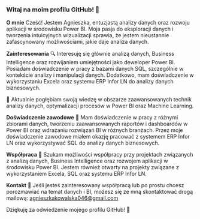 ### Witaj na moim profilu GitHub! 👋

**O mnie**
Cześć! Jestem Agnieszka, entuzjastą analizy danych oraz rozwoju aplikacji w środowisku Power BI. Moja pasja do eksploracji danych i tworzenia intuicyjnych wizualizacji sprawia, że jestem nieustannie zafascynowany możliwościami, jakie daje analiza danych.

**Zainteresowania**
🔍 Interesuję się głównie analizą danych, Business Intelligence oraz rozwijaniem umiejętności jako deweloper Power BI. Posiadam doświadczenie w pracy z bazami danych SQL, szczególnie w kontekście analizy i manipulacji danych. Dodatkowo, mam doświadczenie w wykorzystaniu Excela oraz systemu ERP Infor LN do analizy danych biznesowych.

🌱 Aktualnie pogłębiam swoją wiedzę w obszarze zaawansowanych technik analizy danych, optymalizacji procesów w Power BI oraz Machine Learning.

**Doświadczenie zawodowe**
🚀 Mam doświadczenie w pracy z różnymi zbiorami danych, tworzeniu zaawansowanych raportów i dashboardów w Power BI oraz wdrażaniu rozwiązań BI w różnych branżach. Przez moje doświadczenie zawodowe miałem okazję pracować z systemem ERP Infor LN oraz wykorzystywać SQL do analizy danych biznesowych.

**Współpraca**
💼 Szukam możliwości współpracy przy projektach związanych z analizą danych, Business Intelligence oraz rozwojem aplikacji w środowisku Power BI. Jestem również otwarty na projekty związane z wykorzystaniem Excela, SQL oraz systemu ERP Infor LN.

**Kontakt**
📧 Jeśli jesteś zainteresowany współpracą lub po prostu chcesz porozmawiać na temat danych i BI, możesz się ze mną skontaktować drogą mailową: agnieszkakowalska046@gmail.com

Dziękuję za odwiedzenie mojego profilu GitHub! 🌟

